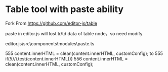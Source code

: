 # Table tool with paste ability 

Fork From https://github.com/editor-js/table

paste in editor.js will lost tr/td data of table node，so need modify

editor.js\src\components\modules\paste.ts

555 content.innerHTML = clean(content.innerHTML, customConfig);
   to
555  if(!(/<tbody>/i.test(content.innerHTML)))
556         content.innerHTML = clean(content.innerHTML, customConfig);
  
  
